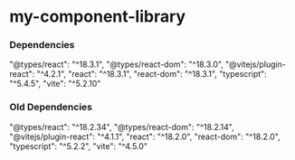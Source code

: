 # my-component-library

### Dependencies
  "@types/react": "^18.3.1",
  "@types/react-dom": "^18.3.0",
  "@vitejs/plugin-react": "^4.2.1",
  "react": "^18.3.1",
  "react-dom": "^18.3.1",
  "typescript": "^5.4.5",
  "vite": "^5.2.10"

### Old Dependencies
  "@types/react": "^18.2.34",
  "@types/react-dom": "^18.2.14",
  "@vitejs/plugin-react": "^4.1.1",
  "react": "^18.2.0",
  "react-dom": "^18.2.0",
  "typescript": "^5.2.2",
  "vite": "^4.5.0"
